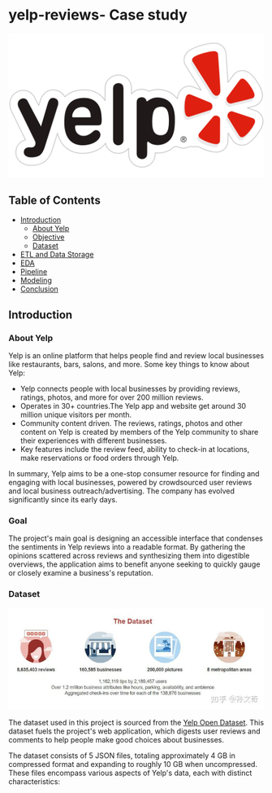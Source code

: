 # yelp-reviews- Case study

<img src="https://github.com/sumant2123/yelp-reviews/blob/main/images/Yelp-Logo.png?raw=true"/>

## Table of Contents

* [Introduction](#Introduction)
   * [About Yelp](#About-Yelp)
   * [Objective](#Objective)
   * [Dataset](#Dataset)
* [ETL and Data Storage ](#ETL-and-Data-Storage)
* [EDA](#EDA)
* [Pipeline](#Pipeline)
* [Modeling](#Modeling)
* [Conclusion](#Conclusion)

## Introduction

### About Yelp

Yelp is an online platform that helps people find and review local businesses like restaurants, bars, salons, and more. Some key things to know about Yelp:

* Yelp connects people with local businesses by providing reviews, ratings, photos, and more for over 200 million reviews.
* Operates in 30+ countries.The Yelp app and website get around 30 million unique visitors per month.
* Community content driven. The reviews, ratings, photos and other content on Yelp is created by members of the Yelp community to share their experiences with different businesses.
* Key features include the review feed, ability to check-in at locations, make reservations or food orders through Yelp. 

In summary, Yelp aims to be a one-stop consumer resource for finding and engaging with local businesses, powered by crowdsourced user reviews and local business outreach/advertising. The company has evolved significantly since its early days.

### Goal

The project's main goal is designing an accessible interface that condenses the sentiments in Yelp reviews into a readable format. By gathering the opinions scattered across reviews and synthesizing them into digestible overviews, the application aims to benefit anyone seeking to quickly gauge or closely examine a business's reputation.

### Dataset

<img src="https://github.com/sumant2123/yelp-reviews/blob/main/images/yelp-dataset.jpg?raw=true"/>

The dataset used in this project is sourced from the [Yelp Open Dataset](https://www.yelp.com/dataset). This dataset fuels the project's web application, which digests user reviews and comments to help people make good choices about businesses. 


The dataset consists of 5 JSON files, totaling approximately 4 GB in compressed format and expanding to roughly 10 GB when uncompressed. These files encompass various aspects of Yelp's data, each with distinct characteristics:

